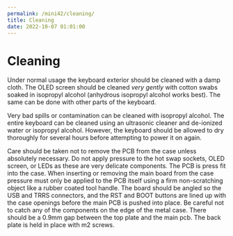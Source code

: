 ```yaml
---
permalink: /mini42/cleaning/
title: Cleaning
date: 2022-10-07 01:01:00
---
```

# Cleaning
Under normal usage the keyboard exterior should be cleaned with a damp cloth. The OLED screen should be cleaned *very gently* with cotton swabs soaked in isopropyl alcohol (anhydrous isopropyl alcohol works best). The same can be done with other parts of the keyboard.

Very bad spills or contamination can be cleaned with isopropyl alcohol. The entire keyboard can be cleaned using an ultrasonic cleaner and de-ionized water or isopropyl alcohol. However, the keyboard should be allowed to dry thoroughly for several hours before attempting to power it on again.

Care should be taken not to remove the PCB from the case unless absolutely necessary. Do not apply pressure to the hot swap sockets, OLED screen, or LEDs as these are very delicate components. The PCB is press fit into the case. When inserting or removing the main board from the case pressure must only be applied to the PCB itself using a firm non-scratching object like a rubber coated tool handle. The board should be angled so the USB and TRRS connectors, and the RST and BOOT buttons are lined up with the case openings before the main PCB is pushed into place. Be careful not to catch any of the components on the edge of the metal case. There should be a 0.9mm gap between the top plate and the main pcb.  The back plate is held in place with m2 screws.